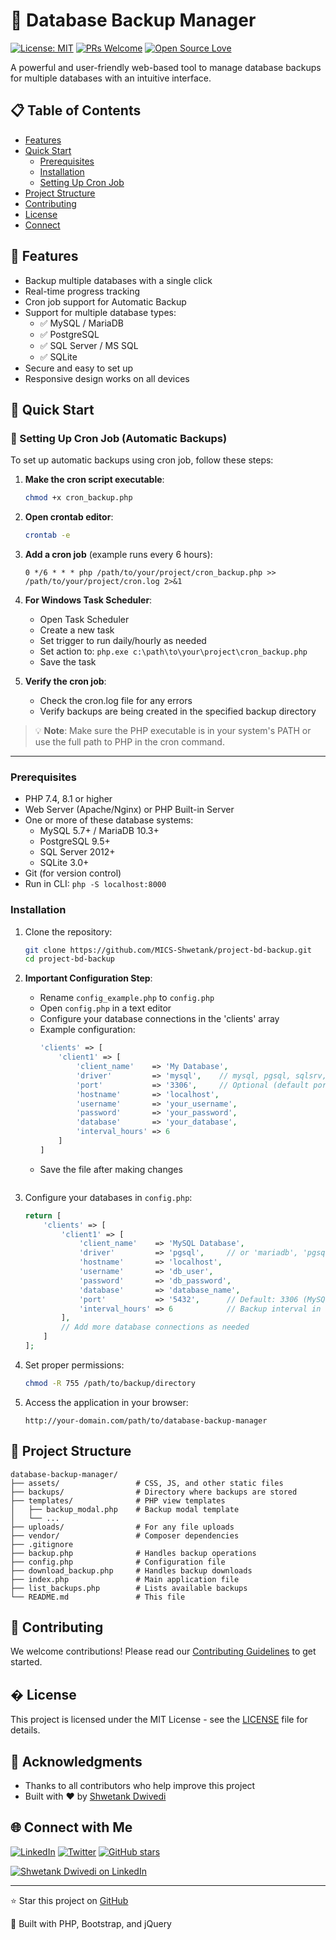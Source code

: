 # 🔄 Database Backup Manager

[![License: MIT](https://img.shields.io/badge/License-MIT-yellow.svg)](https://opensource.org/licenses/MIT)
[![PRs Welcome](https://img.shields.io/badge/PRs-welcome-brightgreen.svg?style=flat-square)](http://makeapullrequest.com)
[![Open Source Love](https://badges.frapsoft.com/os/v1/open-source.svg?v=103)](https://github.com/ellerbrock/open-source-badges/)

A powerful and user-friendly web-based tool to manage database backups for multiple databases with an intuitive interface.

## 📋 Table of Contents

- [Features](#-features)
- [Quick Start](#-quick-start)
  - [Prerequisites](#prerequisites)
  - [Installation](#installation)
  - [Setting Up Cron Job](#-setting-up-cron-job-automatic-backups)
- [Project Structure](#-project-structure)
- [Contributing](#-contributing)
- [License](#-license)
- [Connect](#-connect)

## 🌟 Features

- Backup multiple databases with a single click
- Real-time progress tracking
- Cron job support for Automatic Backup
- Support for multiple database types:
  - ✅ MySQL / MariaDB
  - ✅ PostgreSQL
  - ✅ SQL Server / MS SQL
  - ✅ SQLite
- Secure and easy to set up
- Responsive design works on all devices

## 🚀 Quick Start

### 🔄 Setting Up Cron Job (Automatic Backups)

To set up automatic backups using cron job, follow these steps:

1. **Make the cron script executable**:
   ```bash
   chmod +x cron_backup.php
   ```

2. **Open crontab editor**:
   ```bash
   crontab -e
   ```

3. **Add a cron job** (example runs every 6 hours):
   ```
   0 */6 * * * php /path/to/your/project/cron_backup.php >> /path/to/your/project/cron.log 2>&1
   ```

4. **For Windows Task Scheduler**:
   - Open Task Scheduler
   - Create a new task
   - Set trigger to run daily/hourly as needed
   - Set action to: `php.exe c:\path\to\your\project\cron_backup.php`
   - Save the task

5. **Verify the cron job**:
   - Check the cron.log file for any errors
   - Verify backups are being created in the specified backup directory

> 💡 **Note**: Make sure the PHP executable is in your system's PATH or use the full path to PHP in the cron command.

---

### Prerequisites
- PHP 7.4, 8.1 or higher
- Web Server (Apache/Nginx) or PHP Built-in Server
- One or more of these database systems:
  - MySQL 5.7+ / MariaDB 10.3+
  - PostgreSQL 9.5+
  - SQL Server 2012+
  - SQLite 3.0+
- Git (for version control)
- Run in CLI: `php -S localhost:8000`

### Installation

1. Clone the repository:
   ```bash
   git clone https://github.com/MICS-Shwetank/project-bd-backup.git
   cd project-bd-backup

2. **Important Configuration Step**:
   - Rename `config_example.php` to `config.php`
   - Open `config.php` in a text editor
   - Configure your database connections in the 'clients' array
   - Example configuration:
     ```php
     'clients' => [
         'client1' => [
             'client_name'    => 'My Database',
             'driver'         => 'mysql',    // mysql, pgsql, sqlsrv, sqlite
             'port'           => '3306',     // Optional (default ports will be used if empty)
             'hostname'       => 'localhost',
             'username'       => 'your_username',
             'password'       => 'your_password',
             'database'       => 'your_database',
             'interval_hours' => 6
         ]
     ]
     ```
   - Save the file after making changes
   ```

2. Configure your databases in `config.php`:
   ```php
   return [
       'clients' => [
           'client1' => [
               'client_name'    => 'MySQL Database',
               'driver'         => 'pgsql',     // or 'mariadb', 'pgsql', 'sqlsrv', 'sqlite'
               'hostname'       => 'localhost',
               'username'       => 'db_user',
               'password'       => 'db_password',
               'database'       => 'database_name',
               'port'           => '5432',      // Default: 3306 (MySQL), 5432 (PostgreSQL), 1433 (SQL Server)
               'interval_hours' => 6            // Backup interval in hours
           ],
           // Add more database connections as needed
       ]
   ];
   ```

4. Set proper permissions:
   ```bash
   chmod -R 755 /path/to/backup/directory
   ```

5. Access the application in your browser:
   ```
   http://your-domain.com/path/to/database-backup-manager
   ```

## 📁 Project Structure

```
database-backup-manager/
├── assets/                 # CSS, JS, and other static files
├── backups/                # Directory where backups are stored
├── templates/              # PHP view templates
│   ├── backup_modal.php    # Backup modal template
│   └── ...
├── uploads/                # For any file uploads
├── vendor/                 # Composer dependencies
├── .gitignore
├── backup.php              # Handles backup operations
├── config.php              # Configuration file
├── download_backup.php     # Handles backup downloads
├── index.php               # Main application file
├── list_backups.php        # Lists available backups
└── README.md               # This file
```

## 👥 Contributing

We welcome contributions! Please read our [Contributing Guidelines](CONTRIBUTING.md) to get started.

## � License

This project is licensed under the MIT License - see the [LICENSE](LICENSE) file for details.

## 🙏 Acknowledgments

- Thanks to all contributors who help improve this project
- Built with ❤️ by [Shwetank Dwivedi](https://www.linkedin.com/in/im-shwetank)

## 🌐 Connect with Me

[![LinkedIn](https://img.shields.io/badge/LinkedIn-Connect-blue?style=for-the-badge&logo=linkedin&logoColor=white)](https://www.linkedin.com/in/im-shwetank)
[![Twitter](https://img.shields.io/twitter/url?style=for-the-badge&url=https%3A%2F%2Ftwitter.com%2Fim_shwetank)](https://twitter.com/im_shwetank)
[![GitHub stars](https://img.shields.io/github/stars/MICS-Shwetank/project-bd-backup?style=for-the-badge)](https://github.com/MICS-Shwetank/project-bd-backup/stargazers)

<!-- LinkedIn Badge -->
<a href="https://www.linkedin.com/in/im-shwetank" target="_blank">
  <img src="https://img.shields.io/badge/LinkedIn-Profile-blue?style=flat-square&logo=linkedin" alt="Shwetank Dwivedi on LinkedIn">
</a>

---

⭐ Star this project on [GitHub](https://github.com/MICS-Shwetank/project-bd-backup)

🔧 Built with PHP, Bootstrap, and jQuery
